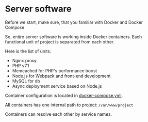 # Server software

Before we start, make sure, that you familiar with Docker and Docker Compose

So, entire server software is working inside Docker containers. Each functional unit of project is separated from each other.

Here is the list of units:

* Nginx proxy
* PHP v7.1
* Memcached for PHP's performance boost
* Node.js for Webpack and front-end development
* MySQL for db
* Async deployment service based on Node.js

Container configuration is located in [docker-compose.yml](./../docker-compose.yml).

All containers has one internal path to project: `/var/www/project`

Containers can resolve each other by service names.

